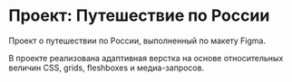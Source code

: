 # Проект: Путешествие по России

Проект о путешествии по России, выполненный по макету Figma.
 
В проекте реализована адаптивная верстка на основе относительных величин CSS, grids, fleshboxes и медиа-запросов.
